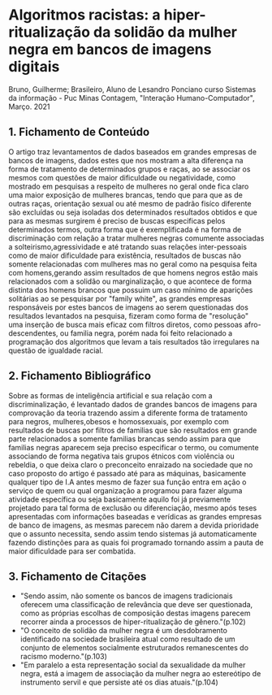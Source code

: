 # Algoritmos racistas: a hiper-ritualização da solidão da mulher negra em bancos de imagens digitais

Bruno, Guilherme; Brasileiro, Aluno de Lesandro Ponciano curso Sistemas da informação - Puc Minas Contagem, "Interação Humano-Computador", Março. 2021

## 1. Fichamento de Conteúdo

O artigo traz levantamentos de dados baseados em grandes empresas de bancos de imagens, dados estes que nos mostram a alta diferença na forma de tratamento de determinados grupos e raças,
ao se associar os mesmos com questões de maior dificuldade ou negatividade, como mostrado em pesquisas a respeito de mulheres no geral onde fica claro uma maior exposição de mulheres brancas,
tendo que para que as de outras raças, orientação sexual ou até mesmo de padrão fisíco diferente são excluídas ou seja isoladas dos determinados resultados obtidos e que para as mesmas 
surgirem é preciso de buscas especificas pelos determinados termos, outra forma que é exemplificada é na forma de discriminação com relação a tratar mulheres negras comumente associadas a solteirismo,agressividade e até
tratando suas relações inter-pessoais como de maior dificuldade para existência, resultados de buscas não somente relacionadas com mulheres mas no geral como na pesquisa feita com homens,gerando assim
resultados de que homens negros estão mais relacionados com a solidão ou marginalização, o que acontece de forma distinta dos homens brancos que possuim um caso mínimo de aparições solitárias ao se pesquisar por "family white", as grandes empresas responsáveis por estes bancos de imagens ao serem questionadas dos resultados levantados na pesquisa, fizeram como forma de "resolução" uma inserção de busca mais eficaz com filtros diretos, como pessoas afro-descendentes, ou familia negra, porém nada foi feito relacionado a programação dos algoritmos que levam a tais resultados tão irregulares na questão de igualdade racial.

## 2. Fichamento Bibliográfico

Sobre as formas de inteligência artificial e sua relação com a discriminalização, é levantado dados de grandes bancos de imagens para comprovação da teoria
trazendo assim a diferente forma de tratamento para negros, mulheres,obesos e homossexuais, por exemplo com resultados de buscas por filtros de familias que são resultados em grande
parte relacionados a somente familias brancas sendo assim para que familias negras aparecem seja preciso especificar o termo, ou comumente associando de forma negativa tais grupos étnicos
com violência ou rebeldia, o que deixa claro o preconceito enraizado na sociedade que no caso proposto do artigo é passado até para as máquinas, basicamente qualquer tipo de I.A
antes mesmo de fazer sua função entra em ação o serviço de quem ou qual organização a programou para fazer alguma atividade específica ou seja basicamente aquilo foi já previamente 
projetado para tal forma de exclusão ou diferenciação, mesmo após teses apresentadas com informações baseadas e verídicas as grandes empresas de banco de imagens, as mesmas parecem não
darem a devida prioridade que o assunto necessita, sendo assim tendo sistemas já automaticamente fazendo distinções para as quais foi programado tornando assim a pauta de maior
dificuldade para ser combatida.

## 3. Fichamento de Citações
* "Sendo assim, não somente
os bancos de imagens tradicionais oferecem uma classificação de relevância que deve ser
questionada, como as próprias escolhas de composição destas imagens parecem recorrer
ainda a processos de hiper-ritualização de gênero."(p.102)
* "O conceito de solidão da mulher negra é um desdobramento identificado na
sociedade brasileira atual como resultado de um conjunto de elementos socialmente
estruturados remanescentes do racismo moderno."(p.103)
* "Em paralelo a esta representação social da sexualidade da mulher negra, está a imagem
de associação da mulher negra ao estereótipo de instrumento servil e que persiste até os
dias atuais."(p.104)

